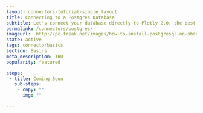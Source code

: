 ```yaml
---
layout: connectors-tutorial-single_layout
title: Connecting to a Postgres Database
subtitle: Let's connect your database directly to Plotly 2.0, the best data-visualiztion tool!
permalink: /connectors/postgres/
imageurl:  http://pc-freak.net/images/how-to-install-postgresql-on-obsolete-old-debian-squeeze-tutorial.png
state: active
tags: connectorbasics
section: Basics
meta_description: TBD
popularity: featured

steps:
 - title: Coming Soon
   sub-steps:
    - copy: ""
      img: ""

---
```

